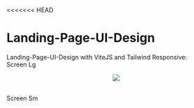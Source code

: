 <<<<<<< HEAD
# Landing-Page-UI-Design
Landing-Page-UI-Design with ViteJS and Tailwind
Responsive:
<br>
Screen Lg
<p align="center">
<img src="https://github.com/EdgarHdzHdz17/Landing-Page-UI-Design/assets/47467891/5254abb2-34e9-4210-9c6a-f9de00dd7c82">
</p>
<br>
Screen Sm
<p align="center">
</p>
